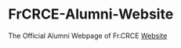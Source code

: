 # FrCRCE-Alumni-Website
The Official Alumni Webpage of Fr.CRCE
<a href="https://alumni.frcrce.ac.in">Website</a>
